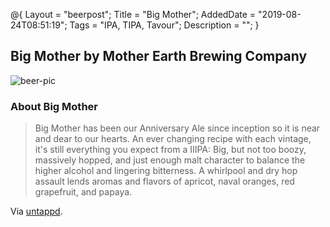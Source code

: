 @{
 Layout = "beerpost";
 Title = "Big Mother";
 AddedDate = "2019-08-24T08:51:19";
 Tags = "IPA, TIPA, Tavour";
 Description = "";
 }
 

## Big Mother by Mother Earth Brewing Company

![beer-pic]

### About Big Mother

> Big Mother has been our Anniversary Ale since inception so it is near and dear to our hearts. An ever changing recipe with each vintage, it's still everything you expect from a IIIPA: Big, but not too boozy, massively hopped, and just enough malt character to balance the higher alcohol and lingering bitterness. A whirlpool and dry hop assault lends aromas and flavors of apricot, naval oranges, red grapefruit, and papaya.

Via [untappd][untappd-url].

[untappd-url]: <https://untappd.com//b/mother-earth-brewing-company-big-mother/141585>
[beer-pic]: https://jasonpowley.com/assets/img/2019-08-24-big-mother.jpeg "Big Mother by Mother Earth Brewing Company"
